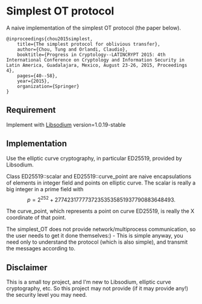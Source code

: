 # Simplest OT protocol
A naive implementation of the simplest OT protocol (the paper below).
```
@inproceedings{chou2015simplest,
    title={The simplest protocol for oblivious transfer},
    author={Chou, Tung and Orlandi, Claudio},
    booktitle={Progress in Cryptology--LATINCRYPT 2015: 4th International Conference on Cryptology and Information Security in Latin America, Guadalajara, Mexico, August 23-26, 2015, Proceedings 4},
    pages={40--58},
    year={2015},
    organization={Springer}
}
```

## Requirement

Implement with [Libsodium](https://doc.libsodium.org/) version=1.0.19-stable

## Implementation

Use the elliptic curve cryptography, in particular ED25519, provided by Libsodium.

Class ED25519::scalar and ED25519::curve_point are naive encapsulations of elements in integer field and points on elliptic curve. The scalar is really a big integer in a prime field with 
$$p=2^{252} + 27742317777372353535851937790883648493.$$

The curve_point, which represents a point on curve ED25519, is really the X coordinate of that point.

The simplest_OT does not provide network/multiprocess communication, so the user needs to get it done themselves:) - This is simple anyway, you need only to understand the protocol (which is also simple), and transmit the messages according to.

## Disclaimer
 This is a small toy project, and I'm new to Libsodium, elliptic curve cryptography, etc. So this project may not provide (if it may provide any!) the security level you may need.

